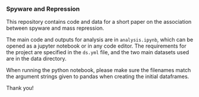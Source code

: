 ### Spyware and Repression

This repository contains code and data for a short paper on the association between spyware and mass repression. 

The main code and outputs for analysis are in `analysis.ipynb`, which can be opened as a jupyter notebook or in any code editor. 
The requirements for the project are specified in the `ds.yml` file, and the two main datasets used are in the data directory. 

When running the python notebook, please make sure the filenames match the argument strings given to pandas when creating the initial dataframes. 

Thank you!
